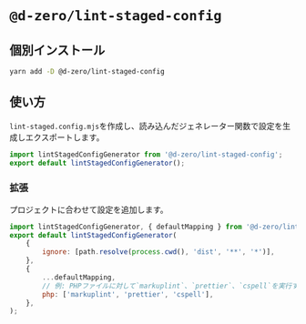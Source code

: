 # `@d-zero/lint-staged-config`

## 個別インストール

```sh
yarn add -D @d-zero/lint-staged-config
```

## 使い方

`lint-staged.config.mjs`を作成し、読み込んだジェネレーター関数で設定を生成しエクスポートします。

```js
import lintStagedConfigGenerator from '@d-zero/lint-staged-config';
export default lintStagedConfigGenerator();
```

### 拡張

プロジェクトに合わせて設定を追加します。

```js
import lintStagedConfigGenerator, { defaultMapping } from '@d-zero/lint-staged-config';
export default lintStagedConfigGenerator(
	{
		ignore: [path.resolve(process.cwd(), 'dist', '**', '*')],
	},
	{
		...defaultMapping,
		// 例: PHPファイルに対して`markuplint`、`prettier`、`cspell`を実行する
		php: ['markuplint', 'prettier', 'cspell'],
	},
);
```
